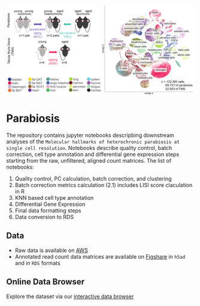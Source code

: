 <p align="center">
  <img src="./parabiosis.png" alt="alpenglow"/>
</p>

# Parabiosis
The repository contains jupyter notebooks descripbing downstream analyses of the `Molecular hallmarks of heterochronic parabiosis at single cell resolution`.
Notebooks describe quality control, batch correction, cell type annotation and differential gene expression steps starting from the raw, unfiltered, aligned count matrices. The list of notebooks:
1. Quality control, PC calculation, batch correction, and clustering
2. Batch correction metrics calculation (2.1) includes LISI score claculation in R
3. KNN based cell type annotation
4. Differential Gene Expression
5. Final data formatting steps
6. Data conversion to RDS

## Data

- Raw data is available on [AWS](https://s3.console.aws.amazon.com/s3/buckets/czb-tabula-muris-senis?region=us-west-2&tab=objects)
- Annotated read count data matrices are available on [Figshare](https://figshare.com/projects/Molecular_hallmarks_of_heterochronic_parabiosis_at_single_cell_resolution/127628)  in `h5ad` and in `RDS` formats

## Online Data Browser

Explore the dataset via our [interactive data browser](https://ccb-web.cs.uni-saarland.de/parabiosis/)
